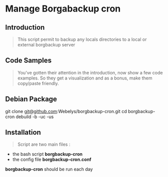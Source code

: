 # Manage Borgabackup cron

## Introduction

> This script permit to backup any locals directories to a local or external borgbackup server

## Code Samples

> You've gotten their attention in the introduction, now show a few code examples. So they get a visualization and as a bonus, make them copy/paste friendly.

## Debian Package

git clone git@github.com:Webelys/borgbackup-cron.git
cd borgbackup-cron
debuild -b -uc -us

## Installation

> Script are two main files :
* the bash script **borgbackup-cron**
* the config file **borgbackup-cron.conf**

**borgbackup-cron** should be run each day 

